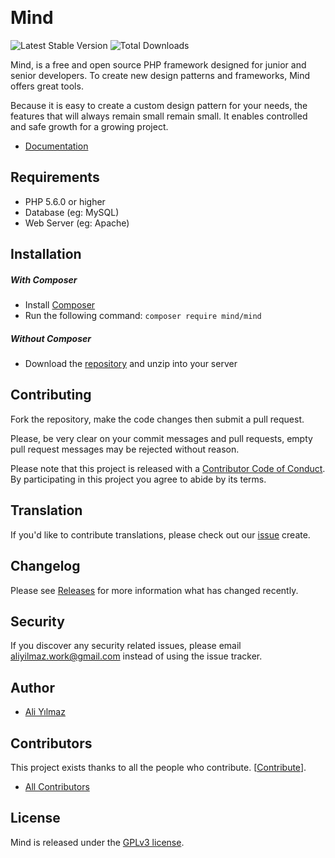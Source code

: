 ﻿﻿
# Mind

 ![Latest Stable Version](https://img.shields.io/github/release/aliyilmaz/Mind.svg) ![Total Downloads](https://img.shields.io/github/downloads/aliyilmaz/Mind/total.svg)

Mind, is a free and open source PHP framework designed for junior and senior developers. To create new design patterns and frameworks, Mind offers great tools.
 
 Because it is easy to create a custom design pattern for your needs, the features that will always remain small remain small. It enables controlled and safe growth for a growing project.

* [Documentation](https://github.com/aliyilmaz/Mind/docs) 

## Requirements

* PHP 5.6.0 or higher
* Database (eg: MySQL)
* Web Server (eg: Apache)

## Installation

##### With Composer
  * Install [Composer](https://getcomposer.org/download)
  * Run the following command: `composer require mind/mind`
  
##### Without Composer
  * Download the [repository](https://github.com/aliyilmaz/Mind/archive/master.zip) and unzip into your server


## Contributing

Fork the repository, make the code changes then submit a pull request.

Please, be very clear on your commit messages and pull requests, empty pull request messages may be rejected without reason.

Please note that this project is released with a [Contributor Code of Conduct](https://github.com/aliyilmaz/Mind/blob/master/CODE_OF_CONDUCT.md). By participating in this project you agree to abide by its terms.

## Translation

If you'd like to contribute translations, please check out our [issue](https://github.com/aliyilmaz/Mind/issues) create.

## Changelog

Please see [Releases](../../releases) for more information what has changed recently.

## Security

If you discover any security related issues, please email aliyilmaz.work@gmail.com instead of using the issue tracker.

## Author

- [Ali Yılmaz](https://github.com/aliyilmaz)

## Contributors

This project exists thanks to all the people who contribute. [[Contribute](CONTRIBUTING.md)].

- [All Contributors](../../contributors)

## License

Mind is released under the [GPLv3 license](LICENSE.md).
